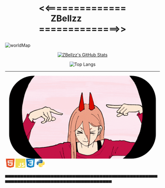 #                                  <p  align="center"> <span><<</span>==============<br> ZBellzz  <img width="100" height="15" src="https://profile-counter.glitch.me/ZBellzz/count.svg" /><br>==============<span>>></span><br> </p>
![worldMap](https://img.freepik.com/vetores-gratis/ilustracao-de-estilo-chines-desenhada-a-mao_23-2149752346.jpg)




                                                                                                                  
<div align="center">
  
  
  
  <a href="app.lofi.co">
    <a href="app.lofi.co">    
     <img height="150rem" width="400"  alt="ZBellzz's GitHub Stats" src="https://awesome-github-stats.azurewebsites.net/user-stats/ZBellzz?cardType=github&theme=synthwave" />  </a>

![Top Langs ](https://github-readme-stats.vercel.app/api/top-langs/?username=ZBellzz&theme=synthwave)
    
   
</div>
  
 <hr>
  <center>
       <img align="center" alt="270" height="270" style= "border-radius:80px;" src="para readme/gif power.gif">
  <div style="display: flex;" align="center"><br>
       

   <img align="center" alt="JWsley-HTML" height="30" width="33" src="https://raw.githubusercontent.com/devicons/devicon/master/icons/html5/html5-original.svg">
   <img align="center" alt="Js" height="30" width="33" src="https://raw.githubusercontent.com/devicons/devicon/master/icons/javascript/javascript-plain.svg">
   <img align="center" alt="JWsley-CSS" height="30" width="33" src="https://raw.githubusercontent.com/devicons/devicon/master/icons/css3/css3-original.svg">
   <a href="https://github.com/JWsley/Project-Coffe"><img align="center" alt="JWsley-Python" height="30" width="33" src="https://raw.githubusercontent.com/devicons/devicon/master/icons/python/python-original.svg"></a>

  
    

  

</div>       
    </center>

 

  

  <center>


 
 </center>

▄▄▄▄▄▄▄▄▄▄▄▄▄▄▄▄▄▄▄▄▄▄▄▄▄▄▄▄▄▄▄▄▄▄▄▄▄▄▄▄▄▄▄▄▄▄▄▄▄▄▄▄▄▄▄▄▄▄▄▄▄▄▄▄▄▄▄▄▄▄▄▄▄▄▄▄▄▄▄▄▄▄▄▄▄
